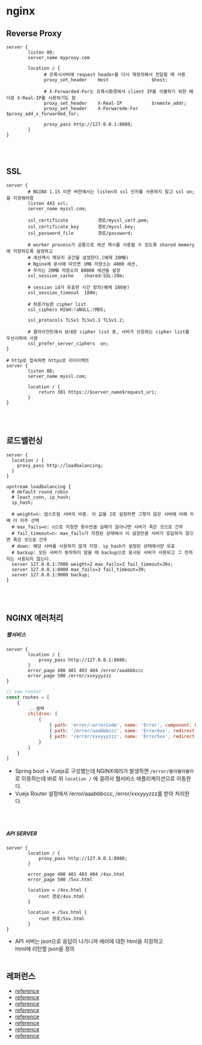 # nginx

## Reverse Proxy
```shell script
server {
        listen 80;
        server_name myproxy.com
        
        location / {
              # 프록시서버에 request header를 다시 재정의해서 전달할 때 사용
              proxy_set_header    Host                $host;

              # X-Forwarded-For는 프록시환경에서 client IP를 식별하기 위한 헤더로 X-Real-IP를 사용하기도 함
              proxy_set_header    X-Real-IP           $remote_addr;   
              proxy_set_header    X-Forwarede-For     $proxy_add_x_forwarded_for;

              proxy_pass http://127.0.0.1:8080;  
        } 
}
```
<br><br>
## SSL
```shell script
server {
        # NGINX 1.15 이전 버전에서는 listen의 ssl 인자를 사용하지 않고 ssl on; 을 지정해야함
        listen 443 ssl;
        server_name myssl.com;
      
        ssl_certificate           경로/myssl_cert.pem;
        ssl_certificate_key       경로/myssl.key;
        ssl_password_file         경로/password;

        # worker process가 공통으로 세션 캐시를 사용할 수 있도록 shared memory에 저장하도록 설정하고
        # 세션캐시 메모리 공간을 설정한다.(예제 20MB)
        # Nginx에 문서에 따르면 1MB 저장소는 4000 세션,
        # 우리는 20MB 저장소의 80000 세션을 설정
        ssl_session_cache    shared:SSL:20m;

        # session id가 유효한 시간 정의(예제 180분)
        ssl_session_timeout  180m;

        # 허용가능한 cipher list
        ssl_ciphers HIGH:!aNULL:!MD5;

        ssl_protocols TLSv1 TLSv1.1 TLSv1.2;

        # 클라이언트에서 보내온 cipher list 중, 서버가 선호하는 cipher list를 우선시하여 사용
        ssl_prefer_server_ciphers  on;
}

# http로 접속하면 https로 리다이렉트
server {
        listen 80;
        server_name myssl.com;
      
        location / {
            return 301 https://$server_name$request_uri;
        } 
}
```
<br><br>
## 로드밸런싱
```shell script
server {
  location / {
    proxy_pass http://loadbalancing;
  }
}

upstream loadbalancing {
  # default round_robin
  # least_conn, ip_hash;
  ip_hash;
  
  # weight=n: 업스트림 서버의 비중. 이 값을 2로 설정하면 그렇지 않은 서버에 비해 두배 더 자주 선택
  # max_fails=n: n으로 지정한 횟수만큼 실패가 일어나면 서버가 죽은 것으로 간주
  # fail_timeout=n: max_fails가 지정된 상태에서 이 설정만큼 서버가 응답하지 않으면 죽은 것으로 간주
  # down: 해당 서버를 사용하지 않게 지정. ip_hash가 설정된 상태에서만 유효
  # backup: 모든 서버가 동작하지 않을 때 backup으로 표시된 서버가 사용되고 그 전까지는 사용되지 않는다.
  server 127.0.0.1:7000 weight=2 max_fails=3 fail_timeout=30s;
  server 127.0.0.1:8000 max_fails=3 fail_timeout=30;
  server 127.0.0.1:9000 backup;
}
```
<br><br>
## NGINX 에러처리
##### 웹서비스
```shell script
server {
        location / {
            proxy_pass http://127.0.0.1:8080;
        }   
        error_page 400 401 403 404 /error/aaabbbccc
        error_page 500 /error/xxxyyyzzz
}
```
```javascript
// vue router
const routes = [
    {
        ...생략
        children: [
            {
                { path: 'error/:errorCode', name: 'Error', component: Error},
                { path: '/error/aaabbbccc', name: 'Error4xx', redirect: { name: 'Error', params: { errorCode: 'aaabbbccc'} }},
                { path: '/error/xxxyyyzzz', name: 'Error5xx', redirect: { name: 'Error', params: { errorCode: 'xxxyyyzzz'} }}
            }   
        ]   
    }
]
```
- Spring boot + Vuejs로 구성했는데 NGINX에러가 발생하면 `/error/블라블라블라`로 이동하는데 바로 위 `location /` 에 걸려서 웹서비스 애플리케이션으로 이동한다.
- Vuejs Router 설정에서 /error/aaabbbccc, /error/xxxyyyzzz를 받아 처리한다.

<br><br>
##### API SERVER
```shell script
server {
        location / {
            proxy_pass http://127.0.0.1:8080;
        }   

        error_page 400 401 403 404 /4xx.html
        error_page 500 /5xx.html
        
        location = /4xx.html {
            root 경로/4xx.html
        }

        location = /5xx.html {
            root 경로/5xx.html
        } 
}
```
- API 서버는 json으로 응답이 나가니까 에러에 대한 html을 지정하고<br>html에 리턴할 json을 정의
<br><br>
## 레퍼런스
- [reference](http://nginx.org/en/docs/http/ngx_http_proxy_module.html#proxy_redirect)
- [reference](https://ohgyun.com/603)
- [reference](https://www.mynotes.kr/optimizing-https-on-nginx/)
- [reference](https://server-talk.tistory.com/315)
- [reference](https://m.blog.naver.com/PostView.nhn?blogId=seri0528&logNo=20187762421&proxyReferer=https:%2F%2Fwww.google.com%2F)
- [reference](https://techlog.io/Server/HTTPS/nginx%EC%97%90-https-ssl-%EC%A0%81%EC%9A%A9%ED%95%98%EA%B8%B0/)
- [reference](https://developer88.tistory.com/299)
- [reference](https://kscory.com/dev/nginx/loadbalancer)